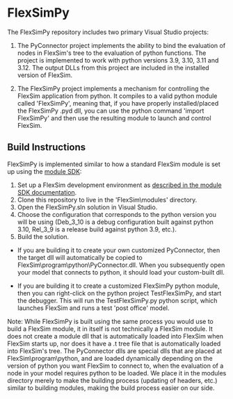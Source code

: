 # FlexSimPy

The FlexSimPy repository includes two primary Visual Studio projects:
  1. The PyConnector project implements the ability to bind the evaluation
    of nodes in FlexSim's tree to the evaluation of python functions. The 
    project is implemented to work with python versions 3.9, 3.10, 3.11 and 
    3.12. The output DLLs from this project are included in the installed 
    version of FlexSim.
    
  2. The FlexSimPy project implements a mechanism for controlling the 
    FlexSim application from python. It compiles to a valid python 
    module called 'FlexSimPy', meaning that, if you have properly 
    installed/placed the FlexSimPy .pyd dll, you can use the python command 
    'import FlexSimPy' and then use the resulting module to launch 
    and control FlexSim.
    
## Build Instructions

FlexSimPy is implemented similar to how a standard FlexSim module is set up 
using the [module SDK](https://docs.flexsim.com/Reference/DeveloperAdvancedUser/ModuleSDK/KeyConcepts/):

  1. Set up a FlexSim development environment as 
    [described in the module SDK documentation](https://docs.flexsim.com/Reference/DeveloperAdvancedUser/ModuleSDK/QuickStart/#preparing).
  2. Clone this repository to live in the 'FlexSim\modules\' directory.
  3. Open the FlexSimPy.sln solution in Visual Studio.
  4. Choose the configuration that corresponds to the python version you 
    will be using (Deb_3_10 is a debug configuration built against python 3.10, 
    Rel_3_9 is a release build against python 3.9, etc.).
  5. Build the solution.

- If you are building it to create your own customized PyConnector, then the target dll 
  will automatically be copied to FlexSim\program\python\PyConnector<version>.dll. When 
  you subsequently open your model that connects to python, it should load your 
  custom-built dll.

- If you are building it to create a customized FlexSimPy python module, then you 
  can right-click on the python project TestFlexSimPy, and start the debugger. This 
  will run the TestFlexSimPy.py python script, which launches FlexSim and runs a test 'post office' 
  model.

Note: While FlexSimPy is built using the same process you would use to 
build a FlexSim 
module, it in itself is not technically a FlexSim module. It does not create a module 
dll that is automatically loaded into FlexSim when FlexSim starts up, nor 
does it have a .t tree file that is automatically loaded into FlexSim's tree. 
The PyConnector dlls are special dlls that are placed at FlexSim\program\python, 
and are loaded dynamically depending on the version of python you want FlexSim 
to connect to, when the evaluation of a node in your model requires python to 
be loaded. We place it in the modules directory merely to make the building 
process (updating of headers, etc.) similar to building modules, making the 
build process easier on our side.

